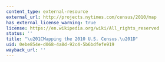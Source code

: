 ```yaml
---
content_type: external-resource
external_url: http://projects.nytimes.com/census/2010/map
has_external_license_warning: true
license: https://en.wikipedia.org/wiki/All_rights_reserved
status: ''
title: "\u201CMapping the 2010 U.S. Census.\u201D"
uid: 0ebe854e-d068-4a8d-92c4-5b6bdfefe919
wayback_url: ''
---
```

